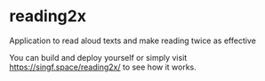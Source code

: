 # reading2x
Application to read aloud texts and make reading twice as effective

You can build and deploy yourself or simply visit https://singf.space/reading2x/ to see how it works.
